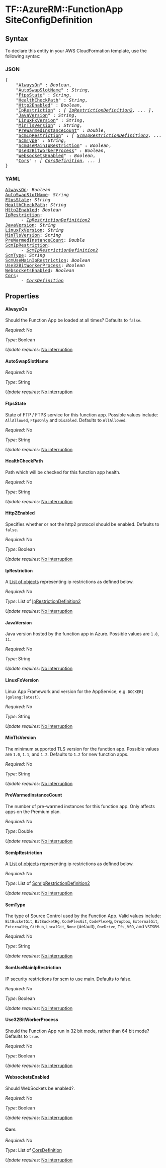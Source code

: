 # TF::AzureRM::FunctionApp SiteConfigDefinition

## Syntax

To declare this entity in your AWS CloudFormation template, use the following syntax:

### JSON

<pre>
{
    "<a href="#alwayson" title="AlwaysOn">AlwaysOn</a>" : <i>Boolean</i>,
    "<a href="#autoswapslotname" title="AutoSwapSlotName">AutoSwapSlotName</a>" : <i>String</i>,
    "<a href="#ftpsstate" title="FtpsState">FtpsState</a>" : <i>String</i>,
    "<a href="#healthcheckpath" title="HealthCheckPath">HealthCheckPath</a>" : <i>String</i>,
    "<a href="#http2enabled" title="Http2Enabled">Http2Enabled</a>" : <i>Boolean</i>,
    "<a href="#iprestriction" title="IpRestriction">IpRestriction</a>" : <i>[ <a href="iprestrictiondefinition2.md">IpRestrictionDefinition2</a>, ... ]</i>,
    "<a href="#javaversion" title="JavaVersion">JavaVersion</a>" : <i>String</i>,
    "<a href="#linuxfxversion" title="LinuxFxVersion">LinuxFxVersion</a>" : <i>String</i>,
    "<a href="#mintlsversion" title="MinTlsVersion">MinTlsVersion</a>" : <i>String</i>,
    "<a href="#prewarmedinstancecount" title="PreWarmedInstanceCount">PreWarmedInstanceCount</a>" : <i>Double</i>,
    "<a href="#scmiprestriction" title="ScmIpRestriction">ScmIpRestriction</a>" : <i>[ <a href="scmiprestrictiondefinition2.md">ScmIpRestrictionDefinition2</a>, ... ]</i>,
    "<a href="#scmtype" title="ScmType">ScmType</a>" : <i>String</i>,
    "<a href="#scmusemainiprestriction" title="ScmUseMainIpRestriction">ScmUseMainIpRestriction</a>" : <i>Boolean</i>,
    "<a href="#use32bitworkerprocess" title="Use32BitWorkerProcess">Use32BitWorkerProcess</a>" : <i>Boolean</i>,
    "<a href="#websocketsenabled" title="WebsocketsEnabled">WebsocketsEnabled</a>" : <i>Boolean</i>,
    "<a href="#cors" title="Cors">Cors</a>" : <i>[ <a href="corsdefinition.md">CorsDefinition</a>, ... ]</i>
}
</pre>

### YAML

<pre>
<a href="#alwayson" title="AlwaysOn">AlwaysOn</a>: <i>Boolean</i>
<a href="#autoswapslotname" title="AutoSwapSlotName">AutoSwapSlotName</a>: <i>String</i>
<a href="#ftpsstate" title="FtpsState">FtpsState</a>: <i>String</i>
<a href="#healthcheckpath" title="HealthCheckPath">HealthCheckPath</a>: <i>String</i>
<a href="#http2enabled" title="Http2Enabled">Http2Enabled</a>: <i>Boolean</i>
<a href="#iprestriction" title="IpRestriction">IpRestriction</a>: <i>
      - <a href="iprestrictiondefinition2.md">IpRestrictionDefinition2</a></i>
<a href="#javaversion" title="JavaVersion">JavaVersion</a>: <i>String</i>
<a href="#linuxfxversion" title="LinuxFxVersion">LinuxFxVersion</a>: <i>String</i>
<a href="#mintlsversion" title="MinTlsVersion">MinTlsVersion</a>: <i>String</i>
<a href="#prewarmedinstancecount" title="PreWarmedInstanceCount">PreWarmedInstanceCount</a>: <i>Double</i>
<a href="#scmiprestriction" title="ScmIpRestriction">ScmIpRestriction</a>: <i>
      - <a href="scmiprestrictiondefinition2.md">ScmIpRestrictionDefinition2</a></i>
<a href="#scmtype" title="ScmType">ScmType</a>: <i>String</i>
<a href="#scmusemainiprestriction" title="ScmUseMainIpRestriction">ScmUseMainIpRestriction</a>: <i>Boolean</i>
<a href="#use32bitworkerprocess" title="Use32BitWorkerProcess">Use32BitWorkerProcess</a>: <i>Boolean</i>
<a href="#websocketsenabled" title="WebsocketsEnabled">WebsocketsEnabled</a>: <i>Boolean</i>
<a href="#cors" title="Cors">Cors</a>: <i>
      - <a href="corsdefinition.md">CorsDefinition</a></i>
</pre>

## Properties

#### AlwaysOn

Should the Function App be loaded at all times? Defaults to `false`.

_Required_: No

_Type_: Boolean

_Update requires_: [No interruption](https://docs.aws.amazon.com/AWSCloudFormation/latest/UserGuide/using-cfn-updating-stacks-update-behaviors.html#update-no-interrupt)

#### AutoSwapSlotName

_Required_: No

_Type_: String

_Update requires_: [No interruption](https://docs.aws.amazon.com/AWSCloudFormation/latest/UserGuide/using-cfn-updating-stacks-update-behaviors.html#update-no-interrupt)

#### FtpsState

State of FTP / FTPS service for this function app. Possible values include: `AllAllowed`, `FtpsOnly` and `Disabled`. Defaults to `AllAllowed`.

_Required_: No

_Type_: String

_Update requires_: [No interruption](https://docs.aws.amazon.com/AWSCloudFormation/latest/UserGuide/using-cfn-updating-stacks-update-behaviors.html#update-no-interrupt)

#### HealthCheckPath

Path which will be checked for this function app health.

_Required_: No

_Type_: String

_Update requires_: [No interruption](https://docs.aws.amazon.com/AWSCloudFormation/latest/UserGuide/using-cfn-updating-stacks-update-behaviors.html#update-no-interrupt)

#### Http2Enabled

Specifies whether or not the http2 protocol should be enabled. Defaults to `false`.

_Required_: No

_Type_: Boolean

_Update requires_: [No interruption](https://docs.aws.amazon.com/AWSCloudFormation/latest/UserGuide/using-cfn-updating-stacks-update-behaviors.html#update-no-interrupt)

#### IpRestriction

A [List of objects](/docs/configuration/attr-as-blocks.html) representing ip restrictions as defined below.

_Required_: No

_Type_: List of <a href="iprestrictiondefinition2.md">IpRestrictionDefinition2</a>

_Update requires_: [No interruption](https://docs.aws.amazon.com/AWSCloudFormation/latest/UserGuide/using-cfn-updating-stacks-update-behaviors.html#update-no-interrupt)

#### JavaVersion

Java version hosted by the function app in Azure. Possible values are `1.8`, `11`.

_Required_: No

_Type_: String

_Update requires_: [No interruption](https://docs.aws.amazon.com/AWSCloudFormation/latest/UserGuide/using-cfn-updating-stacks-update-behaviors.html#update-no-interrupt)

#### LinuxFxVersion

Linux App Framework and version for the AppService, e.g. `DOCKER|(golang:latest)`.

_Required_: No

_Type_: String

_Update requires_: [No interruption](https://docs.aws.amazon.com/AWSCloudFormation/latest/UserGuide/using-cfn-updating-stacks-update-behaviors.html#update-no-interrupt)

#### MinTlsVersion

The minimum supported TLS version for the function app. Possible values are `1.0`, `1.1`, and `1.2`. Defaults to `1.2` for new function apps.

_Required_: No

_Type_: String

_Update requires_: [No interruption](https://docs.aws.amazon.com/AWSCloudFormation/latest/UserGuide/using-cfn-updating-stacks-update-behaviors.html#update-no-interrupt)

#### PreWarmedInstanceCount

The number of pre-warmed instances for this function app. Only affects apps on the Premium plan.

_Required_: No

_Type_: Double

_Update requires_: [No interruption](https://docs.aws.amazon.com/AWSCloudFormation/latest/UserGuide/using-cfn-updating-stacks-update-behaviors.html#update-no-interrupt)

#### ScmIpRestriction

A [List of objects](/docs/configuration/attr-as-blocks.html) representing ip restrictions as defined below.

_Required_: No

_Type_: List of <a href="scmiprestrictiondefinition2.md">ScmIpRestrictionDefinition2</a>

_Update requires_: [No interruption](https://docs.aws.amazon.com/AWSCloudFormation/latest/UserGuide/using-cfn-updating-stacks-update-behaviors.html#update-no-interrupt)

#### ScmType

The type of Source Control used by the Function App. Valid values include: `BitBucketGit`, `BitBucketHg`, `CodePlexGit`, `CodePlexHg`, `Dropbox`, `ExternalGit`, `ExternalHg`, `GitHub`, `LocalGit`, `None` (default), `OneDrive`, `Tfs`, `VSO`, and `VSTSRM`.

_Required_: No

_Type_: String

_Update requires_: [No interruption](https://docs.aws.amazon.com/AWSCloudFormation/latest/UserGuide/using-cfn-updating-stacks-update-behaviors.html#update-no-interrupt)

#### ScmUseMainIpRestriction

IP security restrictions for scm to use main. Defaults to false.

_Required_: No

_Type_: Boolean

_Update requires_: [No interruption](https://docs.aws.amazon.com/AWSCloudFormation/latest/UserGuide/using-cfn-updating-stacks-update-behaviors.html#update-no-interrupt)

#### Use32BitWorkerProcess

Should the Function App run in 32 bit mode, rather than 64 bit mode? Defaults to `true`.

_Required_: No

_Type_: Boolean

_Update requires_: [No interruption](https://docs.aws.amazon.com/AWSCloudFormation/latest/UserGuide/using-cfn-updating-stacks-update-behaviors.html#update-no-interrupt)

#### WebsocketsEnabled

Should WebSockets be enabled?.

_Required_: No

_Type_: Boolean

_Update requires_: [No interruption](https://docs.aws.amazon.com/AWSCloudFormation/latest/UserGuide/using-cfn-updating-stacks-update-behaviors.html#update-no-interrupt)

#### Cors

_Required_: No

_Type_: List of <a href="corsdefinition.md">CorsDefinition</a>

_Update requires_: [No interruption](https://docs.aws.amazon.com/AWSCloudFormation/latest/UserGuide/using-cfn-updating-stacks-update-behaviors.html#update-no-interrupt)

